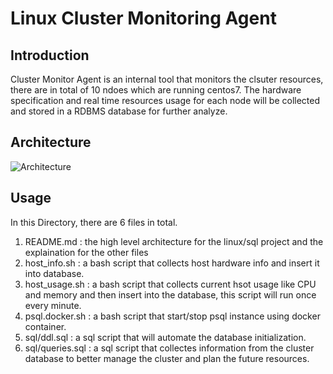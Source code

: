 # Linux Cluster Monitoring Agent

## Introduction

Cluster Monitor Agent is an internal tool that monitors the clsuter resources, there are in total of 10 ndoes which are running centos7. The hardware specification and real time resources
usage for each node will be collected and stored in a RDBMS database for further analyze.

## Architecture 
![Architecture](/assets/Demo.png)

## Usage 

In this Directory, there are 6 files in total.
1) README.md : the high level architecture for the linux/sql project and the explaination for the other files
2) host_info.sh : a bash script that collects host hardware info and insert it into database.
3) host_usage.sh : a bash script that collects current hsot usage like CPU and memory and then insert into the database, this script will run once every minute. 
4) psql.docker.sh : a bash script that start/stop psql instance using docker container. 
5) sql/ddl.sql : a sql script that will automate the database initialization.
6) sql/queries.sql : a sql script that collectes information from the cluster database to better manage the cluster and plan the future resources.

